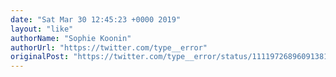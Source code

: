 ```yaml
---
date: "Sat Mar 30 12:45:23 +0000 2019"
layout: "like"
authorName: "Sophie Koonin"
authorUrl: "https://twitter.com/type__error"
originalPost: "https://twitter.com/type__error/status/1111972689609138177"
---
```

